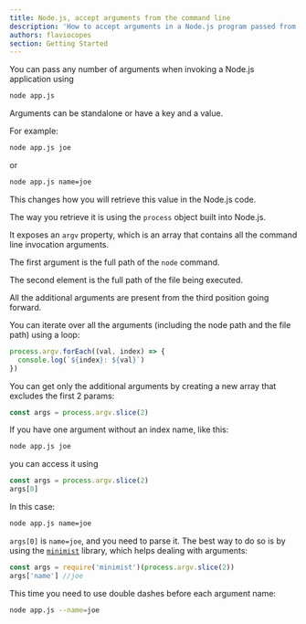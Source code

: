 ```yaml
---
title: Node.js, accept arguments from the command line
description: 'How to accept arguments in a Node.js program passed from the command line'
authors: flaviocopes
section: Getting Started
---
```


You can pass any number of arguments when invoking a Node.js application using

```sh
node app.js
```

Arguments can be standalone or have a key and a value.

For example:

```sh
node app.js joe
```

or

```sh
node app.js name=joe
```

This changes how you will retrieve this value in the Node.js code.

The way you retrieve it is using the `process` object built into Node.js.

It exposes an `argv` property, which is an array that contains all the command line invocation arguments.

The first argument is the full path of the `node` command.

The second element is the full path of the file being executed.

All the additional arguments are present from the third position going forward.

You can iterate over all the arguments (including the node path and the file path) using a loop:

```js
process.argv.forEach((val, index) => {
  console.log(`${index}: ${val}`)
})
```

You can get only the additional arguments by creating a new array that excludes the first 2 params:

```js
const args = process.argv.slice(2)
```

If you have one argument without an index name, like this:

```sh
node app.js joe
```

you can access it using

```js
const args = process.argv.slice(2)
args[0]
```

In this case:

```sh
node app.js name=joe
```

`args[0]` is `name=joe`, and you need to
parse it. The best way to do so is by using the [`minimist`](https://www.npmjs.com/package/minimist) library, which helps dealing with arguments:

```js
const args = require('minimist')(process.argv.slice(2))
args['name'] //joe
```

This time you need to use double dashes before each argument name:

```sh
node app.js --name=joe
```
